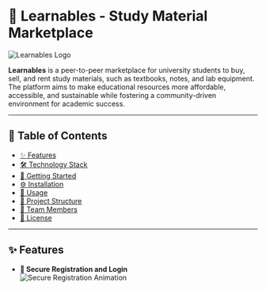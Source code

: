 # 🌟 Learnables - Study Material Marketplace

![Learnables Logo](https://via.placeholder.com/150)

**Learnables** is a peer-to-peer marketplace for university students to buy, sell, and rent study materials, such as textbooks, notes, and lab equipment. The platform aims to make educational resources more affordable, accessible, and sustainable while fostering a community-driven environment for academic success.

---

## 🌈 Table of Contents
- [✨ Features](#-features)
- [🛠 Technology Stack](#-technology-stack)
- [🚀 Getting Started](#-getting-started)
- [⚙️ Installation](#-installation)
- [📱 Usage](#-usage)
- [📁 Project Structure](#-project-structure)
- [🤝 Team Members](#-team-members)
- [📜 License](#-license)

---

## ✨ Features

- **🔐 Secure Registration and Login**  
  ![Secure Registration Animation](https://lottie.host/ee34ebdc-ba84-4908-a6d6-99fe67da9c42/dQKq4aA8fZ.lottie) <!-- Replace with GIF URL -->
